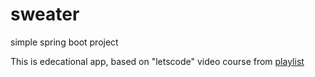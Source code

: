 # sweater
simple spring boot project

This is edecational app, based on "letscode" video course from [playlist](https://www.youtube.com/watch?v=jH17YkBTpI4&list=PLU2ftbIeotGoGSEUf54LQH-DgiQPF2XRO)
